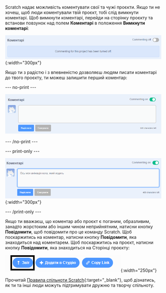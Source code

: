 Scratch надає можливість коментувати свої та чужі проєкти. Якщо ти не хочеш, щоб люди коментували твій проєкт, тобі слід вимкнути коментарі. Щоб вимкнути коментарі, перейди на сторінку проєкту та встанови повзунок над полем **Коментарі** в положення **Вимкнути коментарі**:

![Повзунок над полем «Коментарі» встановлено в положення «Вимкнути коментарі». На екрані з'явиться повідомлення "Вибачте, для цього проєкту вимкнено можливість залишати коментарі."](images/comments-off.png){:width="300px"}

Якщо ти з радістю і з впевненістю дозволяєш людям писати коментарі до твого проєкту, ти можеш залишити перший коментар:

--- no-print ---

![Набери текст "Ось моя анімація кота, який ходить" у полі «Коментарі», а потім натисни синю кнопку «Надіслати», яка знаходиться під коментарем, щоб опублікувати його. Повзунок над полем «Коментарі» встановлено в положення «Увімкнути коментарі».](images/add_comments.gif)

--- /no-print ---

--- print-only ---

![Натисни синю кнопку «Надіслати», яка знаходиться під коментарем, щоб опублікувати його. Повзунок над полем «Коментарі» встановлено в положення «Увімкнути коментарі».](images/add_comments.png){:width="300px"}

--- /print-only ---

Якщо ти вважаєш, що коментар або проєкт є поганим, образливим, занадто жорстоким або іншим чином неприйнятним, натисни кнопку **Повідомити**, щоб повідомити про це команду Scratch. Щоб поскаржитись на коментар, натисни кнопку **Повідомити**, яка знаходиться над коментарем. Щоб поскаржитись на проєкт, натисни кнопку **Повідомити**, яка знаходиться на Сторінці проєкту:

![Кнопка «Повідомити» виділена.](images/add_report.png){:width="250px"}

Прочитай [Правила спільноти Scratch](https://scratch.mit.edu/community_guidelines){:target="_blank"}, щоб дізнатись, як ти та інші люди можуть підтримувати дружню та творчу спільноту.
